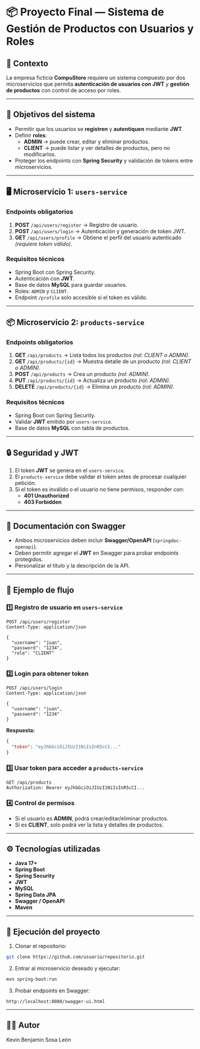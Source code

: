 # 📦 Proyecto Final — Sistema de Gestión de Productos con Usuarios y Roles

## 📜 Contexto
La empresa ficticia **CompuStore** requiere un sistema compuesto por dos microservicios que permita **autenticación de usuarios con JWT** y **gestión de productos** con control de acceso por roles.

---

## 🎯 Objetivos del sistema
- Permitir que los usuarios se **registren** y **autentiquen** mediante **JWT**.
- Definir **roles**:
  - **ADMIN** → puede crear, editar y eliminar productos.
  - **CLIENT** → puede listar y ver detalles de productos, pero no modificarlos.
- Proteger los endpoints con **Spring Security** y validación de tokens entre microservicios.

---

## 🖥 Microservicio 1: `users-service`

### Endpoints obligatorios
1. **POST** `/api/users/register` → Registro de usuario.
2. **POST** `/api/users/login` → Autenticación y generación de token JWT.
3. **GET** `/api/users/profile` → Obtiene el perfil del usuario autenticado *(requiere token válido)*.

### Requisitos técnicos
- Spring Boot con Spring Security.
- Autenticación con **JWT**.
- Base de datos **MySQL** para guardar usuarios.
- Roles: `ADMIN` y `CLIENT`.
- Endpoint `/profile` solo accesible si el token es válido.

---

## 📦 Microservicio 2: `products-service`

### Endpoints obligatorios
1. **GET** `/api/products` → Lista todos los productos *(rol: CLIENT o ADMIN)*.
2. **GET** `/api/products/{id}` → Muestra detalle de un producto *(rol: CLIENT o ADMIN)*.
3. **POST** `/api/products` → Crea un producto *(rol: ADMIN)*.
4. **PUT** `/api/products/{id}` → Actualiza un producto *(rol: ADMIN)*.
5. **DELETE** `/api/products/{id}` → Elimina un producto *(rol: ADMIN)*.

### Requisitos técnicos
- Spring Boot con Spring Security.
- Validar **JWT** emitido por `users-service`.
- Base de datos **MySQL** con tabla de productos.

---

## 🔒 Seguridad y JWT
1. El token **JWT** se genera en el `users-service`.
2. El `products-service` debe validar el token antes de procesar cualquier petición.
3. Si el token es inválido o el usuario no tiene permisos, responder con:
   - **401 Unauthorized**
   - **403 Forbidden**

---

## 📄 Documentación con Swagger
- Ambos microservicios deben incluir **Swagger/OpenAPI** (`springdoc-openapi`).
- Deben permitir agregar el **JWT** en Swagger para probar endpoints protegidos.
- Personalizar el título y la descripción de la API.

---

## 🔄 Ejemplo de flujo

### 1️⃣ Registro de usuario en `users-service`
```http
POST /api/users/register
Content-Type: application/json

{
  "username": "juan",
  "password": "1234",
  "role": "CLIENT"
}
```

### 2️⃣ Login para obtener token
```http
POST /api/users/login
Content-Type: application/json

{
  "username": "juan",
  "password": "1234"
}
```
**Respuesta:**
```json
{
  "token": "eyJhbGciOiJIUzI1NiIsInR5cCI..."
}
```

### 3️⃣ Usar token para acceder a `products-service`
```http
GET /api/products
Authorization: Bearer eyJhbGciOiJIUzI1NiIsInR5cCI...
```

### 4️⃣ Control de permisos
- Si el usuario es **ADMIN**, podrá crear/editar/eliminar productos.
- Si es **CLIENT**, solo podrá ver la lista y detalles de productos.

---

## ⚙️ Tecnologías utilizadas
- **Java 17+**
- **Spring Boot**
- **Spring Security**
- **JWT**
- **MySQL**
- **Spring Data JPA**
- **Swagger / OpenAPI**
- **Maven**

---

## 🚀 Ejecución del proyecto
1. Clonar el repositorio:
```bash
git clone https://github.com/usuario/repositorio.git
```
2. Entrar al microservicio deseado y ejecutar:
```bash
mvn spring-boot:run
```
3. Probar endpoints en Swagger:
```
http://localhost:8080/swagger-ui.html
```

---

## 👨‍💻 Autor
Kevin Benjamin Sosa León
